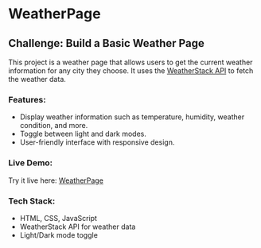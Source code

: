 # WeatherPage

## Challenge: Build a Basic Weather Page

This project is a weather page that allows users to get the current weather information for any city they choose. It uses the [WeatherStack API](https://weatherstack.com/) to fetch the weather data.

### Features:
- Display weather information such as temperature, humidity, weather condition, and more.
- Toggle between light and dark modes.
- User-friendly interface with responsive design.

### Live Demo:
Try it live here: [WeatherPage](https://myweatherpage.netlify.app/)

### Tech Stack:
- HTML, CSS, JavaScript
- WeatherStack API for weather data
- Light/Dark mode toggle
